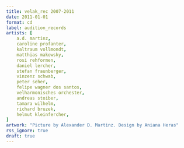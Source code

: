 ```yaml
---
title: velak_rec 2007-2011
date: 2011-01-01
format: cd
label: audition_records
artists: [
    a.d. martinz,
    caroline profanter,
    kaltraum vollmondt,
    matthias makowsky,
    rosi rehformen,
    daniel lercher,
    stefan fraunberger,
    vinzenz schwab,
    peter seher,
    felipe wagner dos santos,
    velharmonisches orchester,
    andreas stoiber,
    tamara wilhelm,
    richard bruzek,
    helmut kleinfercher,
]
artwork: "Picture by Alexander D. Martinz. Design by Aniana Heras"
rss_ignore: true
draft: true
---
```


